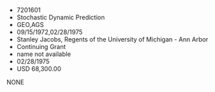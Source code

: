 * 7201601
* Stochastic Dynamic Prediction
* GEO,AGS
* 09/15/1972,02/28/1975
* Stanley Jacobs, Regents of the University of Michigan - Ann Arbor
* Continuing Grant
*   name not available
* 02/28/1975
* USD 68,300.00

NONE